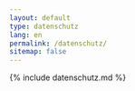 ```yaml
---
layout: default
type: datenschutz
lang: en
permalink: /datenschutz/
sitemap: false
---
```


{% include datenschutz.md %}
